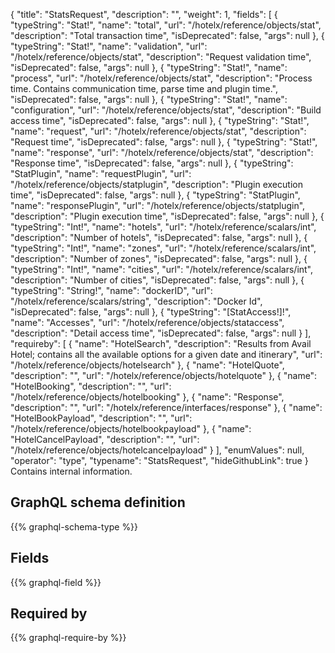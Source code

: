 {
  "title": "StatsRequest",
  "description": "",
  "weight": 1,
  "fields": [
    {
      "typeString": "Stat!",
      "name": "total",
      "url": "/hotelx/reference/objects/stat",
      "description": "Total transaction time",
      "isDeprecated": false,
      "args": null
    },
    {
      "typeString": "Stat!",
      "name": "validation",
      "url": "/hotelx/reference/objects/stat",
      "description": "Request validation time",
      "isDeprecated": false,
      "args": null
    },
    {
      "typeString": "Stat!",
      "name": "process",
      "url": "/hotelx/reference/objects/stat",
      "description": "Process time. Contains communication time, parse time and plugin time.",
      "isDeprecated": false,
      "args": null
    },
    {
      "typeString": "Stat!",
      "name": "configuration",
      "url": "/hotelx/reference/objects/stat",
      "description": "Build access time",
      "isDeprecated": false,
      "args": null
    },
    {
      "typeString": "Stat!",
      "name": "request",
      "url": "/hotelx/reference/objects/stat",
      "description": "Request time",
      "isDeprecated": false,
      "args": null
    },
    {
      "typeString": "Stat!",
      "name": "response",
      "url": "/hotelx/reference/objects/stat",
      "description": "Response time",
      "isDeprecated": false,
      "args": null
    },
    {
      "typeString": "StatPlugin",
      "name": "requestPlugin",
      "url": "/hotelx/reference/objects/statplugin",
      "description": "Plugin execution time",
      "isDeprecated": false,
      "args": null
    },
    {
      "typeString": "StatPlugin",
      "name": "responsePlugin",
      "url": "/hotelx/reference/objects/statplugin",
      "description": "Plugin execution time",
      "isDeprecated": false,
      "args": null
    },
    {
      "typeString": "Int!",
      "name": "hotels",
      "url": "/hotelx/reference/scalars/int",
      "description": "Number of hotels",
      "isDeprecated": false,
      "args": null
    },
    {
      "typeString": "Int!",
      "name": "zones",
      "url": "/hotelx/reference/scalars/int",
      "description": "Number of zones",
      "isDeprecated": false,
      "args": null
    },
    {
      "typeString": "Int!",
      "name": "cities",
      "url": "/hotelx/reference/scalars/int",
      "description": "Number of cities",
      "isDeprecated": false,
      "args": null
    },
    {
      "typeString": "String!",
      "name": "dockerID",
      "url": "/hotelx/reference/scalars/string",
      "description": "Docker Id",
      "isDeprecated": false,
      "args": null
    },
    {
      "typeString": "[StatAccess!]!",
      "name": "Accesses",
      "url": "/hotelx/reference/objects/stataccess",
      "description": "Detail access time",
      "isDeprecated": false,
      "args": null
    }
  ],
  "requireby": [
    {
      "name": "HotelSearch",
      "description": "Results from Avail Hotel; contains all the available options for a given date and itinerary",
      "url": "/hotelx/reference/objects/hotelsearch"
    },
    {
      "name": "HotelQuote",
      "description": "",
      "url": "/hotelx/reference/objects/hotelquote"
    },
    {
      "name": "HotelBooking",
      "description": "",
      "url": "/hotelx/reference/objects/hotelbooking"
    },
    {
      "name": "Response",
      "description": "",
      "url": "/hotelx/reference/interfaces/response"
    },
    {
      "name": "HotelBookPayload",
      "description": "",
      "url": "/hotelx/reference/objects/hotelbookpayload"
    },
    {
      "name": "HotelCancelPayload",
      "description": "",
      "url": "/hotelx/reference/objects/hotelcancelpayload"
    }
  ],
  "enumValues": null,
  "operator": "type",
  "typename": "StatsRequest",
  "hideGithubLink": true
}
Contains internal information.
## GraphQL schema definition

{{% graphql-schema-type %}}

## Fields

{{% graphql-field %}}

## Required by

{{% graphql-require-by %}}
